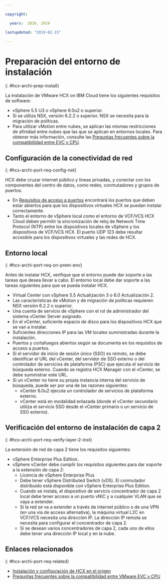 ```yaml
---

copyright:

  years:  2016, 2019

lastupdated: "2019-02-15"

---
```

# Preparación del entorno de instalación
{: #hcx-archi-prep-install}

La instalación de VMware HCX on IBM Cloud tiene los siguientes requisitos de software:
* vSphere 5.5 U3 o vSphere 6.0u2 o superior.
* Si se utiliza NSX, versión 6.2.2 o superior. NSX se necesita para la migración de políticas.
* Para utilizar vMotion entre nubes, se aplican las mismas restricciones de afinidad entre nubes que las que se aplican en entornos locales. Para obtener más información, consulte las [Preguntas frecuentes sobre la compatibilidad entre EVC y CPU](http://bit.ly/2vK6Sp5).

## Configuración de la conectividad de red
{: #hcx-archi-port-req-config-net}

HCX debe cruzar internet público y líneas privadas, y conectar con los componentes del centro de datos, como redes, conmutadores y grupos de puertos.
* En [Requisitos de acceso a puertos](/docs/services/vmwaresolutions/archiref/hcx-archi?topic=vmware-solutions-hcx-archi-port-req) encontrará los puertos que deben estar abiertos para que los dispositivos virtuales HCX se puedan instalar correctamente.
* Tanto el entorno de vSphere local como el entorno de VCF/VCS HCX Cloud deben permitir la sincronización de reloj de Network Time Protocol (NTP) entre los dispositivos locales de vSphere y los dispositivos de VCF/VCS HCX. El puerto UDP 123 debe resultar accesible para los dispositivos virtuales y las redes de HCX.

## Entorno local
{: #hcx-archi-port-req-on-prem-env}

Antes de instalar HCX, verifique que el entorno puede dar soporte a las tareas que desea llevar a cabo. El entorno local debe dar soporte a las tareas siguientes para que se pueda instalar HCX.
* Virtual Center con vSphere 5.5 Actualización 3 o 6.0 Actualización 2.
* Las características de vMotion y de migración de políticas requieren NSX versión 6.2.2 o superior.
* Una cuenta de servicio de vSphere con el rol de administrador del sistema vCenter Server asignado.
* En el vCenter, suficiente espacio de disco para los dispositivos HCX que se van a instalar.
* Suficientes direcciones IP para las VM locales suministradas durante la instalación.
* Puertos y cortafuegos abiertos según se documenta en los requisitos de acceso a puertos.
* Si el servidor de inicio de sesión único (SSO) es remoto, se debe identificar el URL del vCenter, del servidor de SSO externo o del controlador de servicios de plataforma (PSC) que ejecuta el servicio de búsqueda externo. Cuando se registra HCX Manager con el vCenter, se debe suministrar este URL.
* Si un vCenter no tiene su propia instancia interna del servicio de búsqueda, puede ser por una de las razones siguientes:
  * vCenter 6.0u2 ejecuta un controlador de servicios de plataforma externo.
  * vCenter está en modalidad enlazada (donde el vCenter secundario utiliza el servicio SSO desde el vCenter primario o un servicio de SSO externo).

## Verificación del entorno de instalación de capa 2
{: #hcx-archi-port-req-verify-layer-2-inst}

La extensión de red de capa 2 tiene los requisitos siguientes:
* vSphere Enterprise Plus Edition.
* vSphere vCenter debe cumplir los requisitos siguientes para dar soporte a la extensión de capa 2:
  * Licencia de vSphere Enterprise Plus
  * Debe tener vSphere Distributed Switch (vDS). El conmutador distribuido está disponible con vSphere Enterprise Plus Edition.
  * Cuando se instala, el dispositivo de servicio concentrador de capa 2 local debe tener acceso a un puerto vNIC y a cualquier VLAN que se vaya a extender.
  * Si la red se va a extender a través de internet público o de una VPN (en una vía de acceso alternativa), la máquina virtual L2C en VCF/VCS necesita una dirección IP. La dirección IP remota se necesita para configurar el concentrador de capa 2.
  * Si se desean varios concentradores de capa 2, cada uno de ellos debe tener una dirección IP local y en la nube.

## Enlaces relacionados
{: #hcx-archi-port-req-related}

* [Instalación y configuración de HCX en el origen](/docs/services/vmwaresolutions/archiref/hcx-archi?topic=vmware-solutions-hcx-archi-install-cfg-src)
* [Preguntas frecuentes sobre la compatibilidad entre VMware EVC y CPU](http://bit.ly/2vK6Sp5)
